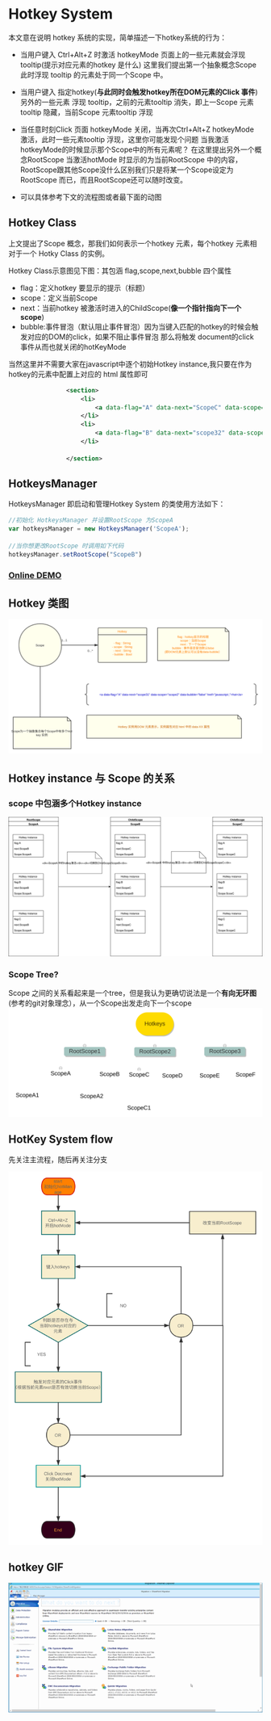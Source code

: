 # Hotkey System

本文意在说明 hotkey 系统的实现，简单描述一下hotkey系统的行为：

- 当用户键入 Ctrl+Alt+Z 时激活 hotkeyMode 页面上的一些元素就会浮现 tooltip(提示对应元素的hotkey 是什么) 这里我们提出第一个抽象概念Scope 此时浮现 tooltip 的元素处于同一个Scope 中。
- 当用户键入 指定hotkey(**与此同时会触发hotkey所在DOM元素的Click 事件**) 另外的一些元素 浮现 tooltip，之前的元素tooltip 消失，即上一Scope 元素 tooltip 隐藏，当前Scope 元素tooltip 浮现

- 当任意时刻Click 页面 hotkeyMode 关闭，当再次Ctrl+Alt+Z hotkeyMode 激活，此时一些元素tooltip 浮现，这里你可能发现个问题 当我激活hotkeyMode的时候显示那个Scope中的所有元素呢？
在这里提出另外一个概念RootScope 当激活hotMode 时显示的为当前RootScope 中的内容，RootScope跟其他Scope没什么区别我们只是将某一个Scope设定为RootScope 而已，而且RootScope还可以随时改变。
- 可以具体参考下文的流程图或者最下面的动图
## Hotkey Class
上文提出了Scope 概念，那我们如何表示一个hotkey 元素，每个hotkey 元素相对于一个 Hotky Class 的实例。

Hotkey Class示意图见下图：其包涵 flag,scope,next,bubble 四个属性

- flag：定义hotkey 要显示的提示（标题）
- scope：定义当前Scope
- next：当前hotkey 被激活时进入的ChildScope(**像一个指针指向下一个scope**)
- bubble:事件冒泡（默认阻止事件冒泡）因为当键入匹配的hotkey的时候会触发对应的DOM的click，如果不阻止事件冒泡 那么将触发 document的click 事件从而也就关闭的hotKeyMode

当然这里并不需要大家在javascript中逐个初始Hotkey instance,我只要在作为hotkey的元素中配置上对应的 html 属性即可
```xml
                <section>
                    <li>
                        <a data-flag="A" data-next="ScopeC" data-scope="ScopeB"  href="javascript:;">hot</a>
                    </li>
                    <li>
                        <a data-flag="B" data-next="scope32" data-scope="ScopeB" data-bubble="true" href="javascript:;">not stopBubble</a>
                    </li>

                </section>
```
## HotkeysManager  
HotkeysManager 即启动和管理Hotkey System 的类使用方法如下：

```javascript
//初始化 HotkeysManager 并设置RootScope 为ScopeA
var hotkeysManager = new HotkeysManager('ScopeA');

//当你想更改RootScope 时调用如下代码
hotkeysManager.setRootScope("ScopeB")

```
### [Online DEMO](https://advence-liz.github.io/CSS/src/hotkey.html)

## Hotkey 类图
![Hotkey_class.svg](pic/hotkeyclass.svg)

## Hotkey instance 与 Scope 的关系
### scope 中包涵多个Hotkey instance
![](pic/scope.svg)
### Scope Tree?
Scope 之间的关系看起来是一个tree，但是我认为更确切说法是一个**有向无环图**(参考的git对象理念），从一个Scope出发走向下一个scope
![](pic/hotkeyscopetree.svg)
## HotKey System flow 
先关注主流程，随后再关注分支

![](pic/hotkeys.svg)
## hotkey GIF
![hotkey.gif](pic/hotkey.gif)